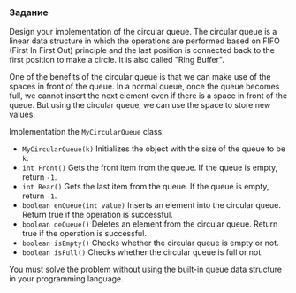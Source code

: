 ### Задание
Design your implementation of the circular queue. 
The circular queue is a linear data structure in which 
the operations are performed based on FIFO (First In First Out) 
principle and the last position is connected back 
to the first position to make a circle. It is also called "Ring Buffer".

One of the benefits of the circular queue is that 
we can make use of the spaces in front of the queue. 
In a normal queue, once the queue becomes full, 
we cannot insert the next element even if there 
is a space in front of the queue. But using the circular 
queue, we can use the space to store new values.

Implementation the ```MyCircularQueue``` class:

+ ```MyCircularQueue(k)``` Initializes the object with the size of the queue to be ```k```.
+ ```int Front()``` Gets the front item from the queue. If the queue is empty, return ```-1```.
+ ```int Rear()``` Gets the last item from the queue. If the queue is empty, return ```-1```.
+ ```boolean enQueue(int value)``` Inserts an element into the circular queue. Return true if the operation is successful.
+ ```boolean deQueue()``` Deletes an element from the circular queue. Return true if the operation is successful.
+ ```boolean isEmpty()``` Checks whether the circular queue is empty or not.
+ ```boolean isFull()``` Checks whether the circular queue is full or not.

You must solve the problem without using the built-in queue data structure in your programming language. 